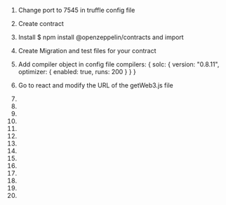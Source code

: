 1. Change port to 7545 in truffle config file
2. Create contract 
3. Install $ npm install @openzeppelin/contracts and import 
4. Create Migration and test files for your contract 
5. Add compiler object in config file
    compilers: {
    solc: {
      version: "0.8.11",
      optimizer: {
        enabled: true,
        runs: 200
      }
    }
  }

6. Go to react and modify the URL of the getWeb3.js file
7.
8.
9.
10.
11.
12.
13.
14.
15.
16.
17.
18.
19.
20.

